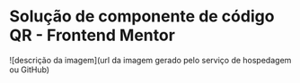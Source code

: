  <h1>Solução de componente de código QR - Frontend Mentor</h1>
![descrição da imagem](url da imagem gerado pelo serviço de hospedagem ou GitHub)
